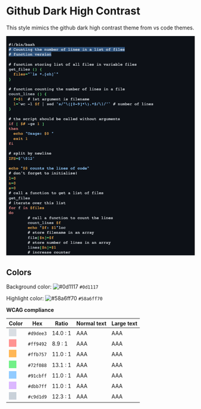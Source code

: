 # Github Dark High Contrast

This style mimics the github dark high contrast theme from vs code themes.

![Screenshot of the github-dark-high-contrast theme in a bash script](./images/github-dark-high-contrast.png)

## Colors

Background color: ![#0d1117](https://via.placeholder.com/20/0d1117/0d1117.png) `#0d1117`

Highlight color: ![#58a6ff70](https://via.placeholder.com/20/58a6ff70/58a6ff70.png) `#58a6ff70`

**WCAG compliance**

| Color                                             | Hex       | Ratio    | Normal text | Large text |
| ------------------------------------------------- | --------- | -------- | ----------- | ---------- |
| ![#d9dee3](../../a11y_pygments/assets/d9dee3.png) | `#d9dee3` | 14.0 : 1 | AAA         | AAA        |
| ![#ff9492](../../a11y_pygments/assets/ff9492.png) | `#ff9492` | 8.9 : 1  | AAA         | AAA        |
| ![#ffb757](../../a11y_pygments/assets/ffb757.png) | `#ffb757` | 11.0 : 1 | AAA         | AAA        |
| ![#72f088](../../a11y_pygments/assets/72f088.png) | `#72f088` | 13.1 : 1 | AAA         | AAA        |
| ![#91cbff](../../a11y_pygments/assets/91cbff.png) | `#91cbff` | 11.0 : 1 | AAA         | AAA        |
| ![#dbb7ff](../../a11y_pygments/assets/dbb7ff.png) | `#dbb7ff` | 11.0 : 1 | AAA         | AAA        |
| ![#c9d1d9](../../a11y_pygments/assets/c9d1d9.png) | `#c9d1d9` | 12.3 : 1 | AAA         | AAA        |
